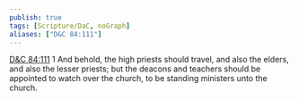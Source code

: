 ```yaml
---
publish: true
tags: [Scripture/DaC, noGraph]
aliases: ["D&C 84:111"]
---
```

[D&C 84:111](https://churchofjesuschrist.org/study/scriptures/dc-testament/dc/84?lang=eng&id=p111#p111) 1 And behold, the high priests should travel, and also the elders, and also the lesser priests; but the deacons and teachers should be appointed to watch over the church, to be standing ministers unto the church.
